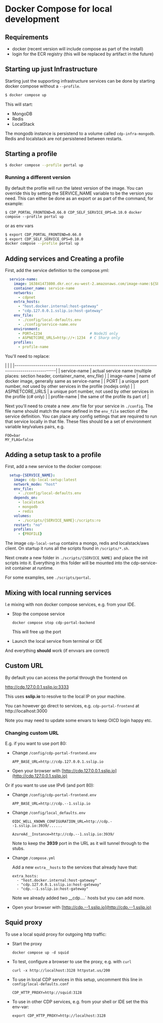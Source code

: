 # Docker Compose for local development

## Requirements

 - docker (recent version will include compose as part of the install)
 - login for the ECR registry (this will be replaced by artifact in the future)


## Starting up just Infrastructure
Starting just the supporting infrastructure services can be done by starting docker compose without a `--profile`.

```sh
$ docker compose up
```

This will start:
 - MongoDB
 - Redis
 - LocalStack

The mongodb instance is persistend to a volume called `cdp-infra-mongodb`. Redis and localstack are not persistened between restarts.

## Starting a profile

```sh
$ docker compose --profile portal up
```

### Running a different version
By default the profile will run the latest version of the image.
You can override this by setting the SERVICE_NAME variable to be the version you need.
This can either be done as an export or as part of the command, for example:
```
$ CDP_PORTAL_FRONTEND=0.66.0 CDP_SELF_SERVICE_OPS=0.10.0 docker compose --profile portal up
```

or as env vars
```sh
$ export CDP_PORTAL_FRONTEND=0.66.0
$ export CDP_SELF_SERVICE_OPS=0.10.0
docker compose --profile portal up
```


## Adding services and Creating a profile

First, add the service definition to the compose.yml:

```yaml
  service-name:
    image: 163841473800.dkr.ecr.eu-west-2.amazonaws.com/image-name:${SERVICE_NAME:-latest}
    container_name: service-name
    networks:
      - cdpnet
    extra_hosts:
      - "host.docker.internal:host-gateway"
      - "cdp.127.0.0.1.sslip.io:host-gateway"
    env_file:
      - ./config/local-defaults.env
      - ./config/service-name.env
    environment:
      - PORT=1234                      # NodeJS only
      - ASPNETCORE_URLS=http://+:1234  # C Sharp only
    profiles:
      - profile-name
```

You'll need to replace:

|                 |                                                                                 |
|---------------------------------------------------------------------------------------------------|
| service-name    | actual service name (multiple places: section header, container_name, env_file) |
| image-name      | name of docker image, generally same as service-name                            |
| PORT            | a unique port number, not used by other services in the profile (nodejs only)   |
| ASPNETCORE_URLS | a unique port number, not used by other services in the profile (c# only)       |
| profile-name    | the same of the profile its part of                                             |


Next you'll need to create a new .env file for your service in `./config`. The file name should match the name defined in the `env_file` section of the service definition.
You can place any config settings that are required to run that service locally in that file.
These files should be a set of environment variable key/values pairs, e.g.

```
FOO=bar
MY_FLAG=false
```

## Adding a setup task to a profile

First, add a new service to the docker compose:

```yaml
  setup-{SERVICE_NAME}:
    image: cdp-local-setup:latest
    network_mode: "host"
    env_file:
      - ./config/local-defaults.env
    depends_on:
      - localstack
      - mongodb
      - redis
    volumes:
      - ./scripts/{SERVICE_NAME}:/scripts:ro
    restart: "no"
    profiles:
      - {PROFILE}
```

The image `cdp-local-setup` contains a mongo, redis and localstack/aws client. On startup it runs all the scripts found in `/scripts/*.sh`.

Next create a new folder in `./scripts/{SERVICE_NAME}` and place the init scripts into it. Everything in this folder will be mounted into the cdp-service-init container at runtime.

For some examples, see `./scripts/portal`.

## Mixing with local running services

I.e mixing with non docker compose services, e.g. from your IDE.

* Stop the compose service

  `docker compose stop cdp-portal-backend`

  This will free up the port

* Launch the local service from terminal or IDE

And everything __should__ work (if envvars are correct)

## Custom URL

By default you can access the portal through the frontend on

   http://cdp.127.0.0.1.sslip.io:3333

This uses __sslip.io__ to resolve to the local IP on your machine.

You can however go direct to services, e.g. `cdp-portal-frontend` at http://localhost:3000

Note you may need to update some envars to keep OICD login happy etc.

### Changing custom URL

E.g. if you want to use port 80:

* Change `/config/cdp-portal-frontend.env`

   ```
   APP_BASE_URL=http://cdp.127.0.0.1.sslip.io
   ```

* Open your browser with [http://cdp.127.0.0.1.sslip.io](http://cdp.127.0.0.1.sslip.io)

Or if you want to use use IPv6 (and port 80):

* Change `/config/cdp-portal-frontend.env`

   ```
   APP_BASE_URL=http://cdp.--1.sslip.io
   ```

* Change `/config/local_defaults.env`

   ```
   OIDC_WELL_KNOWN_CONFIGURATION_URL=http://cdp.--1.sslip.io:3939/......

   AzureAd__Instance=http://cdp.--1.sslip.io:3939/
   ```

   Note to keep the __3939__ port in the URL as it will tunnel through to the stubs.

* Change `/compose.yml`

    Add a new `extra__hosts` to the services that already have that:

    ```
    extra_hosts:
      - "host.docker.internal:host-gateway"
      - "cdp.127.0.0.1.sslip.io:host-gateway"
      - "cdp.--1.sslip.io:host-gateway"
    ```

    Note we already added two __cdp....` hosts but you can add more.



* Open your browser with [http://cdp.--1.sslip.io](http://cdp.--1.sslip.io)

## Squid proxy

To use a local squid proxy for outgoing http traffic:

* Start the proxy

  ```
  docker compose up -d squid
  ```

* To test, configure a browser to use the proxy, e.g. with `curl`

  ```
  curl -x http://localhost:3128 httpstat.us/200
  ```

* To use in local CDP services in this setup,
  uncomment this line in `config/local-defaults.conf`

  ```
  CDP_HTTP_PROXY=http://squid:3128
  ```

* To use in other CDP services, e.g. from your shell or IDE
  set the this env-var:

  ```
  export CDP_HTTP_PROXY=http://localhost:3128
  ```
